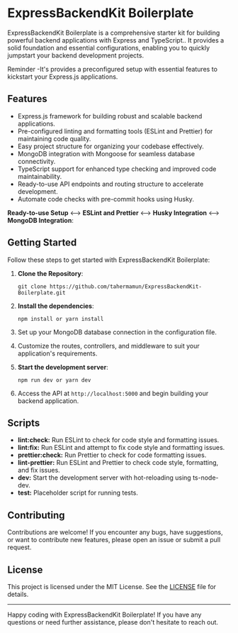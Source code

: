 # ExpressBackendKit Boilerplate

ExpressBackendKit Boilerplate is a comprehensive starter kit for building powerful backend applications with Express and TypeScript.. It provides a solid foundation and essential configurations, enabling you to quickly jumpstart your backend development projects.

Reminder -It's provides a preconfigured setup with essential features to kickstart your Express.js applications.


## Features

- Express.js framework for building robust and scalable backend applications.
- Pre-configured linting and formatting tools (ESLint and Prettier) for maintaining code quality.
- Easy project structure for organizing your codebase effectively.
- MongoDB integration with Mongoose for seamless database connectivity.
- TypeScript support for enhanced type checking and improved code maintainability.
- Ready-to-use API endpoints and routing structure to accelerate development.
-  Automate code checks with pre-commit hooks using Husky.

**Ready-to-use Setup** <--> **ESLint and Prettier** <--> **Husky Integration** <--> **MongoDB Integration**: 


## Getting Started

Follow these steps to get started with ExpressBackendKit Boilerplate:


1. **Clone the Repository**:
   ```shell
   git clone https://github.com/tahermamun/ExpressBackendKit-Boilerplate.git
   ```
2. **Install the dependencies**:
   ```shell
   npm install or yarn install
   ```
3. Set up your MongoDB database connection in the configuration file.

4. Customize the routes, controllers, and middleware to suit your application's requirements.

5. **Start the development server**:
   ```shell
   npm run dev or yarn dev
   ```

6. Access the API at `http://localhost:5000` and begin building your backend application.


## Scripts
- **lint:check:** Run ESLint to check for code style and formatting issues.
- **lint:fix:** Run ESLint and attempt to fix code style and formatting issues.
- **prettier:check:** Run Prettier to check for code formatting issues.
- **lint-prettier:** Run ESLint and Prettier to check code style, formatting, and fix issues.
- **dev:** Start the development server with hot-reloading using ts-node-dev.
- **test:** Placeholder script for running tests.


## Contributing

Contributions are welcome! If you encounter any bugs, have suggestions, or want to contribute new features, please open an issue or submit a pull request.

## License

This project is licensed under the MIT License. See the [LICENSE](LICENSE) file for details.

---

Happy coding with ExpressBackendKit Boilerplate! If you have any questions or need further assistance, please don't hesitate to reach out.
